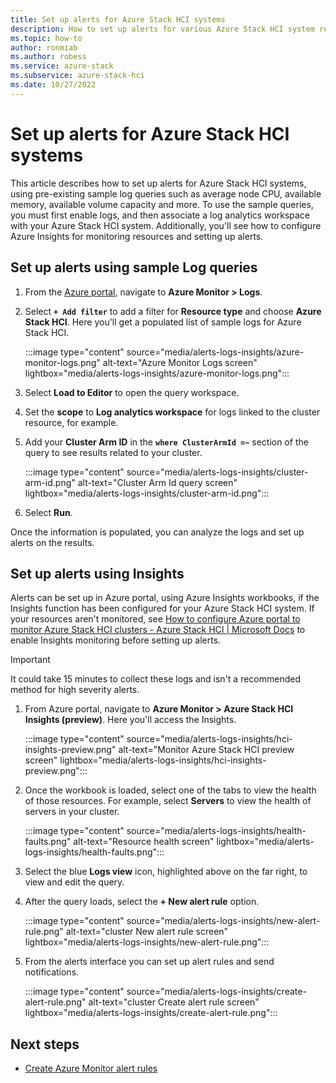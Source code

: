 ```yaml
---
title: Set up alerts for Azure Stack HCI systems
description: How to set up alerts for various Azure Stack HCI system resources using sample log queries or Azure Insights workbooks.
ms.topic: how-to
author: ronmiab
ms.author: robess
ms.service: azure-stack
ms.subservice: azure-stack-hci
ms.date: 10/27/2022
---
```


# Set up alerts for Azure Stack HCI systems

This article describes how to set up alerts for Azure Stack HCI systems, using pre-existing sample log queries such as average node CPU, available memory, available volume capacity and more. To use the sample queries, you must first enable logs, and then associate a log analytics workspace with your Azure Stack HCI system. Additionally, you'll see how to configure Azure Insights for monitoring resources and setting up alerts.

## Set up alerts using sample Log queries

1. From the [Azure portal](https://portal.azure.com), navigate to **Azure Monitor > Logs**.
2. Select **`+ Add filter`** to add a filter for **Resource type** and choose **Azure Stack HCI**. Here you'll get a populated list of sample logs for Azure Stack HCI.

    :::image type="content" source="media/alerts-logs-insights/azure-monitor-logs.png" alt-text="Azure Monitor Logs screen" lightbox="media/alerts-logs-insights/azure-monitor-logs.png":::

3. Select **Load to Editor** to open the query workspace.
4. Set the **scope** to **Log analytics workspace** for logs linked to the cluster resource, for example.
5. Add your **Cluster Arm ID** in the **`where ClusterArmId =~`** section of the query to see results related to your cluster.

    :::image type="content" source="media/alerts-logs-insights/cluster-arm-id.png" alt-text="Cluster Arm Id query screen" lightbox="media/alerts-logs-insights/cluster-arm-id.png":::

6. Select **Run**.

Once the information is populated, you can analyze the logs and set up alerts on the results.

## Set up alerts using Insights

Alerts can be set up in Azure portal, using Azure Insights workbooks, if the Insights function has been configured for your Azure Stack HCI system. If your resources aren't monitored, see [How to configure Azure portal to monitor Azure Stack HCI clusters - Azure Stack HCI | Microsoft Docs](../manage/monitor-hci-single.md) to enable Insights monitoring before setting up alerts.

> [!IMPORTANT]
> It could take 15 minutes to collect these logs and isn't a recommended method for high severity alerts.

1. From Azure portal, navigate to **Azure Monitor > Azure Stack HCI Insights (preview)**. Here you'll access the Insights.

    :::image type="content" source="media/alerts-logs-insights/hci-insights-preview.png" alt-text="Monitor Azure Stack HCI preview screen" lightbox="media/alerts-logs-insights/hci-insights-preview.png":::

2. Once the workbook is loaded, select one of the tabs to view the health of those resources. For example, select **Servers** to view the health of servers in your cluster.

    :::image type="content" source="media/alerts-logs-insights/health-faults.png" alt-text="Resource health screen" lightbox="media/alerts-logs-insights/health-faults.png":::

3. Select the blue **Logs view** icon, highlighted above on the far right, to view and edit the query.
4. After the query loads, select the **+ New alert rule** option.

    :::image type="content" source="media/alerts-logs-insights/new-alert-rule.png" alt-text="cluster New alert rule screen" lightbox="media/alerts-logs-insights/new-alert-rule.png":::

5. From the alerts interface you can set up alert rules and send notifications.

    :::image type="content" source="media/alerts-logs-insights/create-alert-rule.png" alt-text="cluster Create alert rule screen" lightbox="media/alerts-logs-insights/create-alert-rule.png":::

## Next steps

- [Create Azure Monitor alert rules](/azure/azure-monitor/alerts/alerts-create-new-alert-rule)

